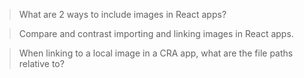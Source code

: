 > What are 2 ways to include images in React apps?

> Compare and contrast importing and linking images in React apps.

> When linking to a local image in a CRA app, what are the file paths relative to?

